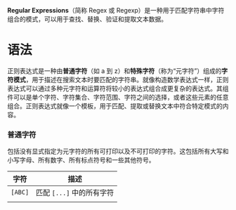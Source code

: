 **Regular Expressions**（简称 Regex 或 Regexp）是一种用于匹配字符串中字符组合的模式，可以用于查找、替换、验证和提取文本数据。

# 语法
正则表达式是一种由**普通字符**（如 a 到 z）和**特殊字符**（称为“元字符”）组成的**字符模式**，用于描述在搜索文本时要匹配的字符串。就像构造数学表达式一样，正则表达式可以通过多种元字符和运算符将较小的表达式组合成更复杂的表达式。其组件可以是单个字符、字符集合、字符范围、字符之间的选择，或者这些元素的任意组合。正则表达式就像一个模板，用于匹配、提取或替换文本中符合特定模式的内容。

### 普通字符
包括没有显式指定为元字符的所有可打印以及不可打印的字符。这包括所有大写和小写字母、所有数字、所有标点符号和一些其他符号。

| 字符      | 描述                |
| ------- | ----------------- |
| `[ABC]` | 匹配 `[...]` 中的所有字符 |
|         |                   |
